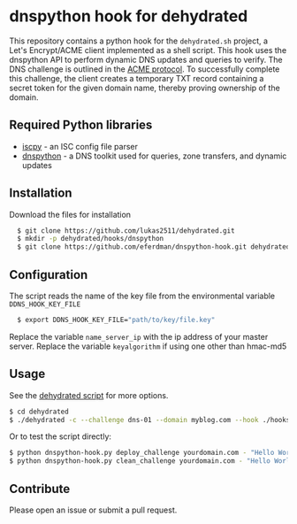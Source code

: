 # dnspython hook for dehydrated

This repository contains a python hook for the `dehydrated.sh` project, a Let's Encrypt/ACME client implemented as a shell script. This hook uses the dnspython API to perform dynamic DNS updates and queries to verify. The DNS challenge is outlined in the [ACME protocol](https://letsencrypt.github.io/acme-spec/#rfc.section.7.4). To successfully complete this challenge, the client creates a temporary TXT record containing a secret token for the given domain name, thereby proving ownership of the domain. 

## Required Python libraries
* [iscpy](https://pypi.python.org/pypi/iscpy) - an ISC config file parser
* [dnspython](http://www.dnspython.org/) - a DNS toolkit used for queries, zone transfers, and dynamic updates

## Installation
Download the files for installation

``` sh
  $ git clone https://github.com/lukas2511/dehydrated.git
  $ mkdir -p dehydrated/hooks/dnspython
  $ git clone https://github.com/eferdman/dnspython-hook.git dehydrated/hooks/dnspython
```
## Configuration
The script reads the name of the key file from the environmental variable `DDNS_HOOK_KEY_FILE`

``` sh
  $ export DDNS_HOOK_KEY_FILE="path/to/key/file.key"
```
Replace the variable `name_server_ip` with the ip address of your master server.
Replace the variable `keyalgorithm` if using one other than hmac-md5

## Usage
See the [dehydrated script](https://github.com/lukas2511/dehydrated) for more options.

``` bash
$ cd dehydrated
$ ./dehydrated -c --challenge dns-01 --domain myblog.com --hook ./hooks/dnspython/dnspython-hook.py
```

Or to test the script directly:

``` bash
$ python dnspython-hook.py deploy_challenge yourdomain.com - "Hello World"
$ python dnspython-hook.py clean_challenge yourdomain.com - "Hello World"
```

## Contribute
Please open an issue or submit a pull request.
